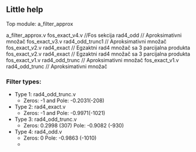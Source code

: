## Little help

Top module: a_filter_approx

a_filter_approx.v
	fos_exact_v4.v //Fos sekcija 
		rad4_odd // Aproksimativni množač
	fos_exact_v3.v
		rad4_odd_trunc1 // Aproksimativni množač 
	fos_exact_v2.v
		rad4_exact // Egzaktni rad4 množač sa 3 parcijalna produkta
	fos_exact_v2.v
		rad4_exact // Egzaktni rad4 množač sa 3 parcijalna produkta
	fos_exact_v1.v
		rad4_odd_trunc // Aproksimativni množač 
	fos_exact_v1.v
		rad4_odd_trunc // Aproksimativni množač
	

### Filter types: 
- Type 1: rad4_odd_trunc.v 
  - Zeros: -1 and Pole: -0.2031(-208)
- Type 2: rad4_exact.v 
  - Zeros: -1 and Pole: -0.9971(-1021)
- Type 3: rad4_odd_trunc.v 
  - Zeros: 0.2998 (307) Pole: -0.9082 (-930)
- Type 4: rad4_odd.v
  - Zeros: 0 Pole: -0.9863 (-1010)
  - 
